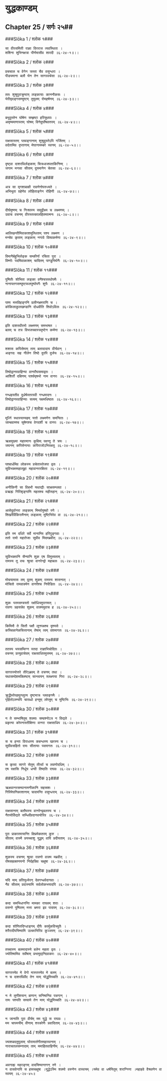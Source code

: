 युद्धकाण्डम्
===============================


## Chapter 25  / सर्गः २५##


###Slōka 1 / श्लोक १###


    सा वीरसमिती राज्ञा विरराज व्यवस्थिता ।
    शशिना शुभिनक्षत्रा पौर्णमासीव शारदी ॥६-२४-१॥।।


###Slōka 2 / श्लोक २###


    प्रचचाल च वेगेन त्रस्ता चैव वसुन्धरा ।
    पीड्यमाना बलौ घेन तेन सागरवर्चसा ॥६-२४-२॥।।


###Slōka 3 / श्लोक ३###


    ततः शुश्रुपुराक्रुष्टम् लङ्कायाः काननौकसः ।
    भेरीमृदङ्गसम्घुष्टम् तुमुलम् रोमहर्षणम् ॥६-२४-३॥।।


###Slōka 4 / श्लोक ४###


    बभूवुस्तेन घोषेण सम्हृष्टा हरियूथपाः ।
    अमृष्यमाणास्तम् घोषम् विनेदुर्घोषवत्तरम् ॥६-२४-४॥।।


###Slōka 5 / श्लोक ५###


    राक्षसास्तम् प्लवङ्गानाम् शुश्रुवुस्तेऽपि गर्जितम् ।
    वर्दतामिव दृप्तानाम् मेघानामम्बरे स्वनम् ॥६-२४-५॥।।


###Slōka 6 / श्लोक ६###


    दृष्ट्वा दाशरथिर्लङ्काम् चित्रध्वजपताकिनिम्म् ।
    जगाम मनसा सीताम् दूयमानेन चेतसा ॥६-२४-६॥।।


###Slōka 7 / श्लोक ७###


    अत्र सा मृगशाबाक्षी रावणेनोपरुध्यते ।
    अभिभूता ग्रहेणेव लोहिताङ्गेन रोहिणी ॥६-२४-७॥।।


###Slōka 8 / श्लोक ८###


    दीर्घमुष्णम् च निःश्वस्य समुद्वीक्ष्य च लक्ष्मणम् ।
    उवाच वचनम् वीरस्तत्कालहितमात्मनः ॥६-२४-८॥।।


###Slōka 9 / श्लोक ९###


    आलिखन्तीमिवाकाशमुत्थिताम् पश्य लक्ष्मण ।
    मन्सेव कृताम् लङ्काम् नगाग्रे विश्वकर्मणा ॥६-२४-९॥।।


###Slōka 10 / श्लोक १०###


    विमानैर्बहुभिर्लङ्क सम्कीर्णा रचिता पुरा ।
    विष्णोः पदमिवाकाशम् चादितम् पाण्डुभिर्घनैः ॥६-२४-१०॥।।


###Slōka 11 / श्लोक ११###


    पुष्पितैः शोभिता लङ्का वनैश्चत्ररथोपमैः ।
    नानापतगसम्घुष्टफलपुष्पोपगैः शुभैः ॥६-२४-११॥।।


###Slōka 12 / श्लोक १२###


    पश्य मत्तविहङ्गनि प्रलीनभ्रमराणि च ।
    कोकिलाकुलखण्डानि दोधवीति शिवोऽविलः ॥६-२४-१२॥।।


###Slōka 13 / श्लोक १३###


    इति दाशरथीरमो लक्ष्मणम् समभाषत ।
    बलम् च तत्र विभजच्चास्त्रदृष्टेन कर्मणा ॥६-२४-१३॥।।


###Slōka 14 / श्लोक १४###


    शशास कपिसेमाम् ताम् बलादादाय वीर्यवान् ।
    अङ्गदः सह नीलेन तिष्ठे दुरपि दुर्जयः ॥६-२४-१४॥।।


###Slōka 15 / श्लोक १५###


    तिष्ठेद्वानरवाहिन्या वानरौघसमावृतः ।
    आशिर्तो दक्षिणम् पार्श्वमृषभो नाम वानरः ॥६-२४-१५॥।।


###Slōka 16 / श्लोक १६###


    गन्धहस्तीव दुर्धर्षस्तरस्वी गन्धमादनः ।
    तिष्ठेद्वानरवाहिन्याः सव्यम् पक्षमधिष्ठतः ॥६-२४-१६॥।।


###Slōka 17 / श्लोक १७###


    मूर्ध्नि स्थास्याम्यहम् यत्तो लक्ष्मणेन समन्वितः ।
    जाम्बवाम्श्च सुषेणश्च वेगदर्शी च वानरः ॥६-२४-१७॥।।


###Slōka 18 / श्लोक १८###


    ऋक्षमुख्या महात्मानः कुक्षिम् रक्षन्तु ते त्रयः ।
    जघनम् कपिसेनायाः कपिराजोऽभिरक्षतु ॥६-२४-१८॥।।


###Slōka 19 / श्लोक १९###


    पश्चार्धमिव लोकस्य प्रचेतास्तेजपा वृतः ।
    सुविभक्तमहाव्यूहा महावानररक्षिता ॥६-२४-१९॥।।


###Slōka 20 / श्लोक २०###


    अनीकिनी सा विबभौ यथाद्यौः साभ्रसम्प्लवा ।
    प्रऋह्य गिरिशृङ्गाणि महतश्च महीरुहान् ॥६-२४-२०॥।।


###Slōka 21 / श्लोक २१###


    आसेदुर्वानरा लङ्काम् मिमर्दयुषवो रणे ।
    शिखरैर्विकिरामैनाम् लङ्काम् मुष्टिभिरेव वा ॥६-२४-२१॥।।


###Slōka 22 / श्लोक २२###


    इति स्म दधिरे सर्वे मानाम्सि हरिपुङ्गवाः ।
    ततो रामो महातेजाः सुग्रीव मिदमब्रवीत् ॥६-२४-२२॥।।


###Slōka 23 / श्लोक २३###


    सुविभक्तानि सैन्यानि शुक एष विमुच्यताम् ।
    रामस्य तु वचः श्रुत्वा वानरेन्द्रो महाबलः ॥६-२४-२३॥।।


###Slōka 24 / श्लोक २४###


    मोचयामास तम् दूतम् शुकम् रामस्य शासनात् ।
    मोचितो रामवाक्येन वानरैश्च निपीडितः ॥६-२४-२४॥।।


###Slōka 25 / श्लोक २५###


    शुकः परमसम्त्रस्तो रक्षोधिपमुपागमत् ।
    रावणः प्रहसन्नेव शुकम् वाक्यमुवाच ह ॥६-२४-२५॥।।


###Slōka 26 / श्लोक २६###


    किमिमौ ते सितौ पक्षौ लूनपक्ष्श्च दृश्यसे ।
    कच्चिन्नानेकचित्तानाम् तेषाम् त्वम् वशमागतः ॥६-२४-२६॥।।


###Slōka 27 / श्लोक २७###


    ततस्प भयसम्विग्न स्तदा राज्ञाभिचोदितः ।
    वचनम् प्रत्युवाचेदम् राक्षसाधिपमुत्तमम् ॥६-२४-२७॥।।


###Slōka 28 / श्लोक २८###


    सागरस्योत्तरे तीरेऽब्रवम् ते वचनम् तथा ।
    यथासम्देशमक्लिष्टम् सान्त्वयन् श्लक्ष्णया गिरा ॥६-२४-२८॥।।


###Slōka 29 / श्लोक २९###


    क्रुद्धैस्तेरहमुत्प्लुत्य दृष्टमात्रः प्लवङ्गमैः ।
    गृहितोऽस्म्यपि चारब्धो हन्तुम् लोप्तुम् च मुष्टिभिः ॥६-२४-२९॥।।


###Slōka 30 / श्लोक ३०###


    न ते सम्भाषितुम् शक्याः सम्प्रश्नोऽत्र न विद्यते ।
    प्रकृत्या कोपनास्तीक्षिणा वानरा राक्षसाधिप ॥६-२४-३०॥।।


###Slōka 31 / श्लोक ३१###


    स च हन्ता विराधस्य कबन्धस्य खरस्य च ।
    सुग्रीवसहितो रामः सीतायाः पदमागतः ॥६-२४-३१॥।।


###Slōka 32 / श्लोक ३२###


    स कृत्वा सागरे सेतुम् तीर्त्वा च लवणोदधिम् ।
    एष रक्षासि निर्धूय धन्वी तिष्ठति राघवः ॥६-२४-३२॥।।


###Slōka 33 / श्लोक ३३###


    ऋक्षवानरसम्घानामनीकानि सहस्रशः ।
    गिरिमेघनिकाशानाम् चादयन्ति वसुन्धराम् ॥६-२४-३३॥।।


###Slōka 34 / श्लोक ३४###


    राक्षसानाम् बलौघस्य वानरेन्द्रबलस्य च ।
    नैतयोर्विद्यते सम्धिर्देवदानवयोरिव ॥६-२४-३४॥।।


###Slōka 35 / श्लोक ३५###


    पुरा प्राकारमायान्ति क्षिप्रमेकतरम् कुरु ।
    सीताम् वास्मै प्रयच्चाशु युद्धम् वापि प्रदीयताम् ॥६-२४-३५॥।।


###Slōka 36 / श्लोक ३६###


    शुकस्य वचनम् श्रुत्वा रावणो वाक्य मब्रवीत् ।
    रोषसम्रक्तनयनो निर्दहन्निव चक्षुषा ॥६-२४-३६॥।।


###Slōka 37 / श्लोक ३७###


    यदि माम् प्रतियुध्येरन् देवगन्धर्वदानवाः ।
    नैव सीताम् प्रदास्यामि सर्वलोकभयादपि ॥६-२४-३७॥।।


###Slōka 38 / श्लोक ३८###


    कदा समभिधानन्ति मामका राघवम् शराः ।
    वसन्ते पुष्पितम् मत्ता भ्रमरा इव पादपम् ॥६-२४-३८॥।।


###Slōka 39 / श्लोक ३९###


    कदा शोणितदिग्धाङ्गम् दीपैः कार्मुकविच्युतैः ।
    शरैरादीपयिष्यामि उल्काभिरिव कुञ्जरम् ॥६-२४-३९॥।।


###Slōka 40 / श्लोक ४०###


    तच्चास्य बलमादास्ये बलेन महता वृतः ।
    ज्योतिषामिव सर्वेषाम् प्रभामुद्यन्दिवाकरः ॥६-२४-४०॥।।


###Slōka 41 / श्लोक ४१###


    सागरस्येव मे वेगो मारुतस्येव मे बलम् ।
    न च दाशरथिर्वेद तेन माम् योद्धुमिच्चति ॥६-२४-४१॥।।


###Slōka 42 / श्लोक ४२###


    न मे तूणीशयान् बाणान् सनिषानिव पन्नगान् ।
    रामः पश्यति सम्ग्रामे तेन माम् योद्धुमिच्चति ॥६-२४-४२॥।।


###Slōka 43 / श्लोक ४३###


    न जानाति पुरा वीर्यम् मम युद्धे स राघवः ।
    मम चापमयीम् वीणाम् शरकोणैः प्रवादिताम् ॥६-२४-४३॥।।


###Slōka 44 / श्लोक ४४###


    ज्याशबदतुमुलाम् घोरामार्तगीतमहास्वनाम् ।
    नाराचतलसम्नादाम् ताम् ममाहितवाहिनीम् ॥६-२४-४४॥।।


###Slōka 45 / श्लोक ४५###


    अवगाह्य महरङ्गम् वादयिष्यान्तगन् रणे ।
    न वासवेनापि स हस्रचक्षुषा ।युद्धेऽस्मि शक्यो वरुणेन वास्वयम् ।यमेव वा धर्षयितुम् शराग्निना ।महाहवे वैश्रवणेन वा स्वयम् ॥६-२४-४५॥


